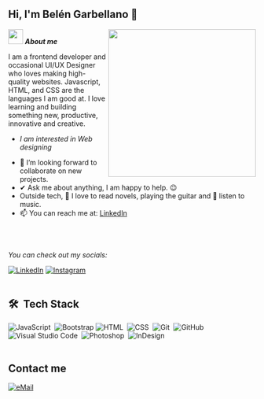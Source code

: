## Hi, I'm Belén Garbellano 👋

<img align="right" width=300px src="https://media4.giphy.com/media/v1.Y2lkPTc5MGI3NjExYWd6aTNzaHFjNDd4ajEyYjllYmFibW91dWVvNmtjazB5bHRzMmNlOCZlcD12MV9pbnRlcm5hbF9naWZfYnlfaWQmY3Q9Zw/QDjpIL6oNCVZ4qzGs7/giphy.gif" />

<img src="https://media.giphy.com/media/ObNTw8Uzwy6KQ/giphy.gif" width="30px">&nbsp;***About me***

I am a frontend developer and occasional UI/UX Designer who loves making high-quality websites. Javascript, HTML, and CSS are the languages I am good at. I love learning and building something new, productive, innovative and creative.
* *I am interested in Web designing*

- 👯 I’m looking forward to collaborate on new projects.
- ✔ Ask me about anything, I am happy to help. 😉<br>
- Outside tech, 📖 I love to read novels, playing the guitar and 🎵 listen to music.
- 📫 You can reach me at: <a href="https://www.linkedin.com/in/belengarbellano/">LinkedIn</a>
<br>
<br>

<i>You can check out my socials:</i><br>

<a href="https://www.linkedin.com/in/belengarbellano/" target="_blank"><img src="https://img.shields.io/badge/LinkedIn-%230077B5.svg?&style=flat-square&logo=linkedin&logoColor=white" alt="LinkedIn"></a>
<a href="https://www.instagram.com/belugarbellano/" target="_blank"><img src="https://img.shields.io/badge/Instagram-%23E4405F.svg?&style=flat-square&logo=instagram&logoColor=white" alt="Instagram"></a>
<br>
<br>

## 🛠 &nbsp;Tech Stack

![JavaScript](https://img.shields.io/badge/-JavaScript-05122A?style=flat&logo=javascript)&nbsp;
![Bootstrap](https://img.shields.io/badge/-Bootstrap-05122A?style=flat&logo=bootstrap&logoColor=563D7C)
![HTML](https://img.shields.io/badge/-HTML-05122A?style=flat&logo=HTML5)&nbsp;
![CSS](https://img.shields.io/badge/-CSS-05122A?style=flat&logo=CSS3&logoColor=1572B6)&nbsp;
![Git](https://img.shields.io/badge/-Git-05122A?style=flat&logo=git)&nbsp;
![GitHub](https://img.shields.io/badge/-GitHub-05122A?style=flat&logo=github)&nbsp;
![Visual Studio Code](https://img.shields.io/badge/-Visual%20Studio%20Code-05122A?style=flat&logo=visual-studio-code&logoColor=007ACC)&nbsp;
![Photoshop](https://img.shields.io/badge/-Photoshop-05122A?style=flat&logo=adobe-photoshop)&nbsp;
![InDesign](https://img.shields.io/badge/-InDesign-05122A?style=flat&logo=adobe-indesign)
<br>
<br>

## Contact me

<a href="mailto:belugarbellanowd@gmail.com-">
<img alt="eMail" src="https://img.shields.io/badge/belugarbellanowd@gmail.com-D14836?style=for-the-badge&logo=gmail&logoColor=white" />
</a>
